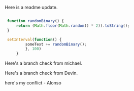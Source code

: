 Here is a readme update.

```js

 function randomBinary() {
     return (Math.floor(Math.random() * 2)).toString();
 }

 setInterval(function() {
         someText += randomBinary();
         }, 100)
     }

```
Here's a branch check from michael.


Here's a branch check from Devin.


here's my conflict - Alonso

